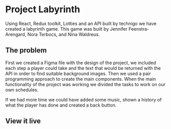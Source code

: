 # Project Labyrinth

Using React, Redux toolkit, Lotties and an API built by technigo we have created a labyrinth game. This game was built by Jennifer Feenstra-Arengard, Nora Terbocs, and Nina Waldreus.
## The problem

First we created a Figma file with the design of the project, we included each step a player could take and the text that would be returned with the API in order to find suitable background images. Then we used a pair programming approach to create the main components. When the main functionality of the project was working we divided the tasks to work on our own schedules. 

If we had more time we could have added some music, shown a history of what the player has done and created a back button. 

## View it live

